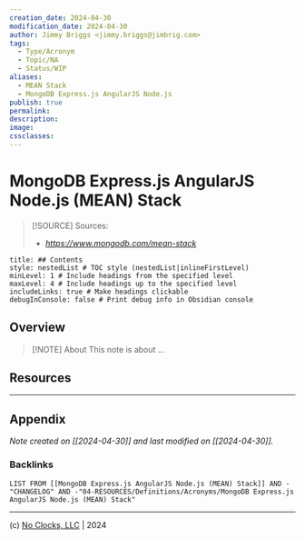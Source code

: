 ```yaml
---
creation_date: 2024-04-30
modification_date: 2024-04-30
author: Jimmy Briggs <jimmy.briggs@jimbrig.com>
tags:
  - Type/Acronym
  - Topic/NA
  - Status/WIP
aliases:
  - MEAN Stack
  - MongoDB Express.js AngularJS Node.js
publish: true
permalink:
description:
image:
cssclasses:
---
```


# MongoDB Express.js AngularJS Node.js (MEAN) Stack

> [!SOURCE] Sources:
> - *https://www.mongodb.com/mean-stack*

```table-of-contents
title: ## Contents 
style: nestedList # TOC style (nestedList|inlineFirstLevel)
minLevel: 1 # Include headings from the specified level
maxLevel: 4 # Include headings up to the specified level
includeLinks: true # Make headings clickable
debugInConsole: false # Print debug info in Obsidian console
```

## Overview

> [!NOTE] About
> This note is about ...

## Resources

***

## Appendix

*Note created on [[2024-04-30]] and last modified on [[2024-04-30]].*

### Backlinks

```dataview
LIST FROM [[MongoDB Express.js AngularJS Node.js (MEAN) Stack]] AND -"CHANGELOG" AND -"04-RESOURCES/Definitions/Acronyms/MongoDB Express.js AngularJS Node.js (MEAN) Stack"
```

***

(c) [No Clocks, LLC](https://github.com/noclocks) | 2024


